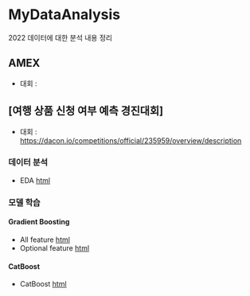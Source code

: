 # MyDataAnalysis
2022 데이터에 대한 분석 내용 정리
## AMEX
* 대회 : 
## [여행 상품 신청 여부 예측 경진대회]
* 대회 : https://dacon.io/competitions/official/235959/overview/description
### 데이터 분석
* EDA [html](https://p-c-space.github.io/MyDataAnalysis/EDA.html)
### 모델 학습
#### Gradient Boosting
  * All feature [html](https://p-c-space.github.io/MyDataAnalysis/Try2/main2.html)
  * Optional feature [html](https://p-c-space.github.io/MyDataAnalysis/Try1/main1.html)
#### CatBoost
  * CatBoost [html](https://p-c-space.github.io/MyDataAnalysis/Try3/main3.html)
